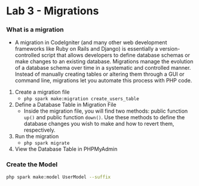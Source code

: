 # Lab 3 - Migrations

### What is a migration
- A migration in CodeIgniter (and many other web development frameworks like Ruby on Rails and Django) is essentially a version-controlled script that allows developers to define database schemas or make changes to an existing database. Migrations manage the evolution of a database schema over time in a systematic and controlled manner. Instead of manually creating tables or altering them through a GUI or command line, migrations let you automate this process with PHP code.

1. Create a migration file
   - ``php spark make:migration create_users_table``
2. Define a Database Table in Migration File
   - Inside the migration file, you will find two methods: public function ``up()`` and public function ``down()``. Use these methods to define the database changes you wish to make and how to revert them, respectively.
3. Run the migration
   - ``php spark migrate``
4. View the Database Table in PHPMyAdmin

### Create the Model

```bash
php spark make:model UserModel --suffix
```

